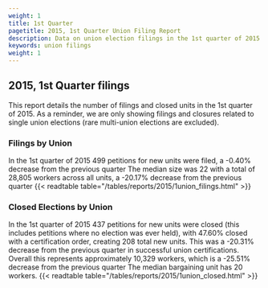```yaml
---
weight: 1
title: 1st Quarter
pagetitle: 2015, 1st Quarter Union Filing Report
description: Data on union election filings in the 1st quarter of 2015
keywords: union filings
weight: 1
---
```


## 2015, 1st Quarter filings

This report details the number of filings and closed units in the 1st quarter of 2015. As a reminder, we are only showing filings and closures related to single union elections (rare multi-union elections are excluded).

### Filings by Union
In the 1st quarter of 2015 499 petitions for new units were filed, a -0.40% decrease from the previous quarter The median size was 22 with a total of 28,805 workers across all units, a -20.17% decrease from the previous quarter
{{< readtable table="/tables/reports/2015/1union_filings.html" >}}

### Closed Elections by Union
In the 1st quarter of 2015 437 petitions for new units were closed (this includes petitions where no election was ever held), with 47.60% closed with a certification order, creating 208 total new units. This was a -20.31% decrease from the previous quarter in successful union certifications. Overall this represents approximately 10,329 workers, which is a -25.51% decrease from the previous quarter The median bargaining unit has 20 workers.
{{< readtable table="/tables/reports/2015/1union_closed.html" >}}
